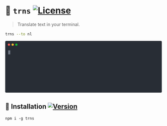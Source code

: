 :speech_balloon: `trns`
[![License](https://img.shields.io/github/license/make-github-pseudonymous-again/trns.svg)](https://raw.githubusercontent.com/make-github-pseudonymous-again/trns/main/LICENSE)
==

> Translate text in your terminal.

```sh
trns --to nl
```

![demo](https://raw.githubusercontent.com/make-github-pseudonymous-again/trns/main/.media/trns.svg)


## :minidisc: Installation [![Version](https://img.shields.io/npm/v/trns.svg)](https://www.npmjs.org/package/trns)

```shell
npm i -g trns
```
